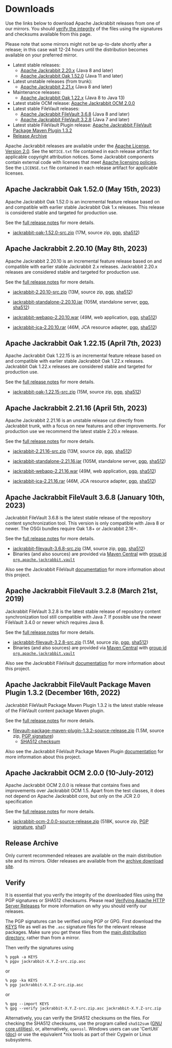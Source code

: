 <!--
   Licensed to the Apache Software Foundation (ASF) under one or more
   contributor license agreements.  See the NOTICE file distributed with
   this work for additional information regarding copyright ownership.
   The ASF licenses this file to You under the Apache License, Version 2.0
   (the "License"); you may not use this file except in compliance with
   the License.  You may obtain a copy of the License at

       https://www.apache.org/licenses/LICENSE-2.0

   Unless required by applicable law or agreed to in writing, software
   distributed under the License is distributed on an "AS IS" BASIS,
   WITHOUT WARRANTIES OR CONDITIONS OF ANY KIND, either express or implied.
   See the License for the specific language governing permissions and
   limitations under the License.
-->

Downloads
=========

Use the links below to download Apache Jackrabbit releases from one of our
mirrors. You should [verify the integrity](#verify) of the files using
the signatures and checksums available from this page.

Please note that some mirrors might not be up-to-date shortly after a
release; in this case wait 12-24 hours until the distribution becomes available
on your preferred mirror.

* Latest stable releases:
    * [Apache Jackrabbit 2.20.x](#v2.20) (Java 8 and later)
    * [Apache Jackrabbit Oak 1.52.0](#latest) (Java 11 and later)
* Latest unstable releases (from trunk):
    * [Apache Jackrabbit 2.21.x](#v2.21) (Java 8 and later)
* Maintenance releases:
    * [Apache Jackrabbit Oak 1.22.x](#oak1.22) (Java 8 to Java 13)
* Latest stable OCM release: [Apache Jackrabbit OCM 2.0.0](#ocm)
* Latest stable FileVault releases:
    * [Apache Jackrabbit FileVault 3.6.8](#vlt) (Java 8 and later)
    * [Apache Jackrabbit FileVault 3.2.8](#vltjava7) (Java 7 and later)
* Latest stable FileVault Plugin release: [Apache Jackrabbit FileVault Package Maven Plugin 1.3.2](#vltplg)
* [Release Archive](#archive)

Apache Jackrabbit releases are available under the [Apache License, Version 2.0](https://www.apache.org/licenses/LICENSE-2.0).
See the `NOTICE.txt` file contained in each release artifact for applicable copyright attribution notices.
Some Jackrabbit components contain external code with licenses that meet [Apache licensing policies](https://www.apache.org/legal/resolved.html).
See the `LICENSE.txt` file contained in each release artifact for applicable licenses.




<a class='anchor' name='latest'></a>
Apache Jackrabbit Oak 1.52.0 (May 15th, 2023)
---------------------------------------------
Apache Jackrabbit Oak 1.52.0 is an incremental feature release based
on and compatible with earlier stable Jackrabbit Oak 1.x
releases. This release is considered stable and targeted for
production use.

See the [full release notes](https://downloads.apache.org/jackrabbit/oak/1.52.0/RELEASE-NOTES.txt) for more details.

* [jackrabbit-oak-1.52.0-src.zip](https://www.apache.org/dyn/closer.lua/jackrabbit/oak/1.52.0/jackrabbit-oak-1.52.0-src.zip)
    (17M, source zip, [pgp](https://downloads.apache.org/jackrabbit/oak/1.52.0/jackrabbit-oak-1.52.0-src.zip.asc), [sha512](https://downloads.apache.org/jackrabbit/oak/1.52.0/jackrabbit-oak-1.52.0-src.zip.sha512))




<a class='anchor' name='v2.20'></a>
Apache Jackrabbit 2.20.10 (May 8th, 2023)
-----------------------------------------
Apache Jackrabbit 2.20.10 is an incremental feature release based on
and compatible with earlier stable Jackrabbit 2.x releases. Jackrabbit
2.20.x releases are considered stable and targeted for production use.

See the [full release notes](https://downloads.apache.org/jackrabbit/2.20.10/RELEASE-NOTES.txt) for more details.

* [jackrabbit-2.20.10-src.zip](https://www.apache.org/dyn/closer.lua/jackrabbit/2.20.10/jackrabbit-2.20.10-src.zip)
    (13M, source zip, [pgp](https://downloads.apache.org/jackrabbit/2.20.10/jackrabbit-2.20.10-src.zip.asc), [sha512](https://downloads.apache.org/jackrabbit/2.20.10/jackrabbit-2.20.10-src.zip.sha512))

* [jackrabbit-standalone-2.20.10.jar](https://www.apache.org/dyn/closer.lua/jackrabbit/2.20.10/jackrabbit-standalone-2.20.10.jar)
    (105M, standalone server, [pgp](https://downloads.apache.org/jackrabbit/2.20.10/jackrabbit-standalone-2.20.10.jar.asc), [sha512](https://downloads.apache.org/jackrabbit/2.20.10/jackrabbit-standalone-2.20.10.jar.sha512))

* [jackrabbit-webapp-2.20.10.war](https://www.apache.org/dyn/closer.lua/jackrabbit/2.20.10/jackrabbit-webapp-2.20.10.war)
    (49M, web application, [pgp](https://downloads.apache.org/jackrabbit/2.20.10/jackrabbit-webapp-2.20.10.war.asc), [sha512](https://downloads.apache.org/jackrabbit/2.20.10/jackrabbit-webapp-2.20.10.war.sha512))

* [jackrabbit-jca-2.20.10.rar](https://www.apache.org/dyn/closer.lua/jackrabbit/2.20.10/jackrabbit-jca-2.20.10.rar)
    (46M, JCA resource adapter, [pgp](https://downloads.apache.org/jackrabbit/2.20.10/jackrabbit-jca-2.20.10.rar.asc), [sha512](https://downloads.apache.org/jackrabbit/2.20.10/jackrabbit-jca-2.20.10.rar.sha512))




<a class='anchor' name='oak1.22'></a>
Apache Jackrabbit Oak 1.22.15 (April 7th, 2023)
-----------------------------------------------
Apache Jackrabbit Oak 1.22.15 is an incremental feature release based on
and compatible with earlier stable Jackrabbit Oak 1.22.x
releases. Jackrabbit Oak 1.22.x releases are considered stable and
targeted for production use.

See the [full release notes](https://downloads.apache.org/jackrabbit/oak/1.22.15/RELEASE-NOTES.txt) for more details.

* [jackrabbit-oak-1.22.15-src.zip](https://www.apache.org/dyn/closer.lua/jackrabbit/oak/1.22.15/jackrabbit-oak-1.22.15-src.zip)
    (15M, source zip, [pgp](https://downloads.apache.org/jackrabbit/oak/1.22.15/jackrabbit-oak-1.22.15-src.zip.asc), [sha512](https://downloads.apache.org/jackrabbit/oak/1.22.15/jackrabbit-oak-1.22.15-src.zip.sha512))




<a class='anchor' name='v2.21'></a>
Apache Jackrabbit 2.21.16 (April 5th, 2023)
-------------------------------------------
Apache Jackrabbit 2.21.16 is an unstable release cut directly from
Jackrabbit trunk, with a focus on new features and other
improvements. For production use we recommend the latest stable 2.20.x
release.

See the [full release notes](https://downloads.apache.org/jackrabbit/2.21.16/RELEASE-NOTES.txt) for more details.

* [jackrabbit-2.21.16-src.zip](https://www.apache.org/dyn/closer.lua/jackrabbit/2.21.16/jackrabbit-2.21.16-src.zip)
    (13M, source zip, [pgp](https://downloads.apache.org/jackrabbit/2.21.16/jackrabbit-2.21.16-src.zip.asc), [sha512](https://downloads.apache.org/jackrabbit/2.21.16/jackrabbit-2.21.16-src.zip.sha512))

* [jackrabbit-standalone-2.21.16.jar](https://www.apache.org/dyn/closer.lua/jackrabbit/2.21.16/jackrabbit-standalone-2.21.16.jar)
    (105M, standalone server, [pgp](https://downloads.apache.org/jackrabbit/2.21.16/jackrabbit-standalone-2.21.16.jar.asc), [sha512](https://downloads.apache.org/jackrabbit/2.21.16/jackrabbit-standalone-2.21.16.jar.sha512))

* [jackrabbit-webapp-2.21.16.war](https://www.apache.org/dyn/closer.lua/jackrabbit/2.21.16/jackrabbit-webapp-2.21.16.war)
    (49M, web application, [pgp](https://downloads.apache.org/jackrabbit/2.21.16/jackrabbit-webapp-2.21.16.war.asc), [sha512](https://downloads.apache.org/jackrabbit/2.21.16/jackrabbit-webapp-2.21.16.war.sha512))

* [jackrabbit-jca-2.21.16.rar](https://www.apache.org/dyn/closer.lua/jackrabbit/2.21.16/jackrabbit-jca-2.21.16.rar)
    (46M, JCA resource adapter, [pgp](https://downloads.apache.org/jackrabbit/2.21.16/jackrabbit-jca-2.21.16.rar.asc), [sha512](https://downloads.apache.org/jackrabbit/2.21.16/jackrabbit-jca-2.21.16.rar.sha512))
  



<a class='anchor' name='vlt'></a>
Apache Jackrabbit FileVault 3.6.8 (January 10th, 2023)
------------------------------------------------------
Jackrabbit FileVault 3.6.8 is the latest stable release of the repository content synchronization tool. This version is only compatible with Java 8 or newer. The OSGi bundles require Oak 1.8+ or Jackrabbit 2.16+.

See the [full release notes](https://downloads.apache.org/jackrabbit/filevault/3.6.8/RELEASE-NOTES.txt) for more details.

* [jackrabbit-filevault-3.6.8-src.zip](https://www.apache.org/dyn/closer.lua/jackrabbit/filevault/3.6.8/jackrabbit-filevault-3.6.8-src.zip)
    (3M, source zip, [pgp](https://downloads.apache.org/jackrabbit/filevault/3.6.8/jackrabbit-filevault-3.6.8-src.zip.asc), [sha512](https://downloads.apache.org/jackrabbit/filevault/3.6.8/jackrabbit-filevault-3.6.8-src.zip.sha512))
* Binaries (and also sources) are provided via [Maven Central](https://central.sonatype.org/) with [group id `org.apache.jackrabbit.vault`](https://repo1.maven.org/maven2/org/apache/jackrabbit/vault/)

Also see the Jackrabbit FileVault [documentation](/filevault/index.html) for more information about this project.




<a class='anchor' name='vltjava7'></a>
Apache Jackrabbit FileVault 3.2.8 (March 21st, 2019)
--------------------------------------------------
Jackrabbit FileVault 3.2.8 is the latest stable release of repository content synchronization tool still compatible with Java 7. If possible use the newer FileVault 3.4.0 or newer which requires Java 8.

See the [full release notes](https://downloads.apache.org/jackrabbit/filevault/3.2.8/RELEASE-NOTES.txt) for more details.

* [jackrabbit-filevault-3.2.8-src.zip](https://www.apache.org/dyn/closer.lua/jackrabbit/filevault/3.2.8/jackrabbit-filevault-3.2.8-src.zip)
    (1.5M, source zip, [pgp](https://downloads.apache.org/jackrabbit/filevault/3.2.8/jackrabbit-filevault-3.2.8-src.zip.asc), [sha512](https://downloads.apache.org/jackrabbit/filevault/3.2.8/jackrabbit-filevault-3.2.8-src.zip.sha512))
* Binaries (and also sources) are provided via [Maven Central](https://central.sonatype.org/) with [group id `org.apache.jackrabbit.vault`](https://repo1.maven.org/maven2/org/apache/jackrabbit/vault/)

Also see the Jackrabbit FileVault [documentation](/filevault/index.html) for more information about this project.




<a class='anchor' name='vltplg'></a>
Apache Jackrabbit FileVault Package Maven Plugin 1.3.2 (December 16th, 2022)
------------------------------------------------------------------------
Jackrabbit FileVault Package Maven Plugin 1.3.2 is the latest stable release of the FileVault content package Maven plugin.

See the [full release notes](https://downloads.apache.org/jackrabbit/filevault-package-maven-plugin/1.3.2/RELEASE-NOTES.md) for more details.

* [filevault-package-maven-plugin-1.3.2-source-release.zip](https://www.apache.org/dyn/closer.lua/jackrabbit/filevault-package-maven-plugin/1.3.2/filevault-package-maven-plugin-1.3.2-source-release.zip)
    (1.5M, source zip, [PGP signature](https://downloads.apache.org/jackrabbit/filevault-package-maven-plugin/1.3.2/filevault-package-maven-plugin-1.3.2-source-release.zip.asc))
    * [SHA512 checksum](https://downloads.apache.org/jackrabbit/filevault-package-maven-plugin/1.3.2/filevault-package-maven-plugin-1.3.2-source-release.zip.sha512)

Also see the Jackrabbit FileVault Package Maven Plugin [documentation](/filevault-package-maven-plugin/index.html) for more information about this project.




<a class='anchor' name='ocm'></a>
Apache Jackrabbit OCM 2.0.0 (10-July-2012)
------------------------------------------
Apache Jackrabbit OCM 2.0.0  is release that contains fixes and improvements over Jackrabbit OCM 1.5.
Apart from the test classes, it does not depend on Apache Jackrabbit core, but only on the JCR 2.0 specification

See the [full release notes](https://downloads.apache.org/jackrabbit/ocm/2.0.0/RELEASE-NOTES.txt) for more details.

* [jackrabbit-ocm-2.0.0-source-release.zip](https://www.apache.org/dyn/closer.lua/jackrabbit/ocm/2.0.0/jackrabbit-ocm-2.0.0-source-release.zip)
    (518K, source zip, [PGP signature](https://downloads.apache.org/jackrabbit/ocm/2.0.0/jackrabbit-ocm-2.0.0-source-release.zip.asc), [sha1](https://downloads.apache.org/jackrabbit/ocm/2.0.0/jackrabbit-ocm-2.0.0-source-release.zip.sha1))


<a class='anchor' name='archive'></a>
Release Archive
---------------
Only current recommended releases are available on the main distribution
site and its mirrors. Older releases are available from the [archive download site](http://archive.apache.org/dist/jackrabbit/).


<a class='anchor' name='verify'></a>
Verify
------

It is essential that you verify the integrity of the downloaded files using the PGP signatures or SHA512 checksums.
Please read [Verifying Apache HTTP Server Releases](http://httpd.apache.org/dev/verification.html) for more information
on why you should verify our releases.

The PGP signatures can be verified using PGP or GPG. First download the [KEYS](https://downloads.apache.org/jackrabbit/KEYS)
file as well as the `.asc` signature files for the relevant release packages. Make sure you get these files from
the [main distribution directory](https://downloads.apache.org/jackrabbit/), rather than from a mirror.

Then verify the signatures using

    % pgpk -a KEYS
    % pgpv jackrabbit-X.Y.Z-src.zip.asc

or

    % pgp -ka KEYS
    % pgp jackrabbit-X.Y.Z-src.zip.asc

or

    % gpg --import KEYS
    % gpg --verify jackrabbit-X.Y.Z-src.zip.asc jackrabbit-X.Y.Z-src.zip


Alternatively, you can verify the SHA512 checksums on the files. For checking the SHA512 checksums, use the program
called `sha512sum` ([GNU core utilities](http://www.gnu.org/software/coreutils/)), or, alternatively, `openssl`.
Windows users can use 'CertUtil` ([doc](https://docs.microsoft.com/en-us/windows-server/administration/windows-commands/certutil))
or use the equivalent *nix tools as part of their Cygwin or Linux subsystems.

